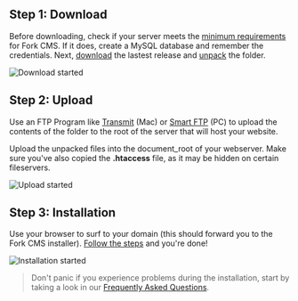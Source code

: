 ## Step 1: Download

Before downloading, check if your server meets the [minimum requirements](minimum-requirements) for
Fork CMS. If it does, create a MySQL database and remember the credentials. Next,
[download](http://www.fork-cms.com/download) the lastest release and
[unpack](http://en.wikipedia.org/wiki/Tar_%28file_format%29) the folder.

![Download started](https://raw.github.com/forkcms/documentation/master/installation/assets/started_download.jpg)

## Step 2: Upload

Use an FTP Program like [Transmit](http://www.panic.com/transmit/) (Mac) or [Smart FTP](http://www.smartftp.com/)
(PC) to upload the contents of the folder to the root of the server that will host your website.

Upload the unpacked files into the document_root of your webserver. Make sure you've also copied the
**.htaccess** file, as it may be hidden on certain fileservers.

![Upload started](https://raw.github.com/forkcms/documentation/master/installation/assets/started_upload.jpg)

## Step 3: Installation

Use your browser to surf to your domain (this should forward you to the Fork CMS installer).
[Follow the steps](installation-wizard) and you're done!

![Installation started](https://raw.github.com/forkcms/documentation/master/installation/assets/started_install.jpg)

> Don't panic if you experience problems during the installation, start by taking a look in our
[Frequently Asked Questions](faq).
